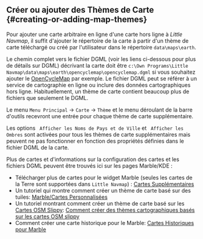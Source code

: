 ## Créer ou ajouter des Thèmes de Carte {#creating-or-adding-map-themes}

Pour ajouter une carte arbitraire en ligne d'une carte hors ligne à _Little Navmap_, il suffit d'ajouter le répertoire de la carte à partir d'un thème de carte téléchargé ou créé par l'utilisateur dans le répertoire `data\maps\earth`.

Le chemin complet vers le fichier DGML \(voir les liens ci-dessous pour plus de détails sur DGML\) décrivant la carte doit être `c:\Own Programs\Little Navmap\data\maps\earth\opencyclemap\opencyclemap.dgml` si vous souhaitez ajouter le [OpenCycleMap](http://www.opencyclemap.org) par exemple. Le fichier DGML peut se référer à un service de cartographie en ligne ou inclure des données cartographiques hors ligne. Habituellement, un thème de carte contient beaucoup plus de fichiers que seulement le DGML.

Le menu `Menu Principal` -&gt; `Carte` -&gt; `Thème` et le menu déroulant de la barre d'outils recevront une entrée pour chaque thème de carte supplémentaire.

Les options ` Afficher les Noms de Pays et de Ville` et ` Afficher les Ombres` sont activées pour tous les thèmes de carte supplémentaires mais peuvent ne pas fonctionner en fonction des propriétés définies dans le fichier DGML de la carte.

Plus de cartes et d'informations sur la configuration des cartes et les fichiers DGML peuvent être trouvés ici sur les pages Marble/KDE :

* Télécharger plus de cartes pour le widget Marble \(seules les cartes de la Terre sont supportées dans `Little Navmap`\) : [Cartes Supplémentaires](https://marble.kde.org/maps.php)
* Un tutoriel qui montre comment créer un thème de carte basé sur des tuiles: [Marble/Cartes Personnalisées](https://techbase.kde.org/Marble/CustomMaps)
* Un tutoriel montrant comment créer un thème de carte basé sur les [Cartes OSM Slippy](http://wiki.openstreetmap.org/wiki/Slippy_map_tilenames): [Comment créer des thèmes cartographiques basés sur les cartes OSM slippy](https://techbase.kde.org/Marble/OSMSlippyMaps)
* Comment créer une carte historique pour le Marble: [Cartes Historiques pour Marble](https://techbase.kde.org/Marble/HistoricalMaps)
